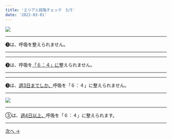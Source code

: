```yaml
---
title: 'エリアと段階チェック　3/5'
date: '2022-03-01'
---
```

![](/images/0123_1.jpg)
***
➌は、呼吸を整えられません。
***
***
➌は、呼吸を[「６：４」に]()整えられません。   
***
***
➌は、[週3日までしか、]()呼吸を「６：４」に整えられません。  
***
![](/images/0123_2.jpg)
***
③は、[週4日以上、]()呼吸を「６：４」に整えられます。
***
[ 次へ → ](/posts/0-11223344)
